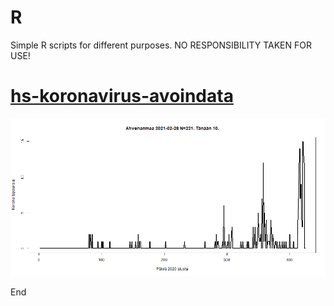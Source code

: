 # R

Simple R scripts for different purposes.  NO RESPONSIBILITY TAKEN FOR USE!

# [hs-koronavirus-avoindata](hs-koronavirus-avoindata/)

![](hs-koronavirus-avoindata/tapaukset.gif)

End
